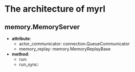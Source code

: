 # The architecture of myrl




## memory.MemoryServer
- **attribute**:
  - actor_communicator: connection.QueueCommunicator 
  - memory_replay: memory.MemoryReplayBase
- **method**:
  - run: 
  - run_sync:

   